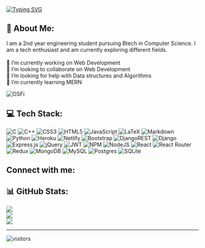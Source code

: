 [![Typing SVG](http://readme-typing-svg.herokuapp.com?font=Fira+Code&size=25&pause=1000&width=435&lines=Hi+there!%F0%9F%91%8B%2C+I'm+Harsiddak;aka+Aitchessbee)](https://git.io/typing-svg)

## 💫 About Me:
I am a 2nd year engineering student pursuing Btech in Computer Science. I am a tech enthusiast and am currently exploring different fields. <br><br>🔭 I’m currently working on Web Development<br>👯 I’m looking to collaborate on Web Development<br>🤝 I’m looking for help with Data structures and Algorithms<br>🌱 I’m currently learning MERN

![OSFi](https://user-images.githubusercontent.com/45175270/192012956-e9a5276a-f70e-46e3-96fe-9ad47f95e2cb.gif)


## 💻 Tech Stack:
![C](https://img.shields.io/badge/c-%2300599C.svg?style=for-the-badge&logo=c&logoColor=white) ![C++](https://img.shields.io/badge/c++-%2300599C.svg?style=for-the-badge&logo=c%2B%2B&logoColor=white) ![CSS3](https://img.shields.io/badge/css3-%231572B6.svg?style=for-the-badge&logo=css3&logoColor=white) ![HTML5](https://img.shields.io/badge/html5-%23E34F26.svg?style=for-the-badge&logo=html5&logoColor=white) ![JavaScript](https://img.shields.io/badge/javascript-%23323330.svg?style=for-the-badge&logo=javascript&logoColor=%23F7DF1E) ![LaTeX](https://img.shields.io/badge/latex-%23008080.svg?style=for-the-badge&logo=latex&logoColor=white) ![Markdown](https://img.shields.io/badge/markdown-%23000000.svg?style=for-the-badge&logo=markdown&logoColor=white) ![Python](https://img.shields.io/badge/python-3670A0?style=for-the-badge&logo=python&logoColor=ffdd54) ![Heroku](https://img.shields.io/badge/heroku-%23430098.svg?style=for-the-badge&logo=heroku&logoColor=white) ![Netlify](https://img.shields.io/badge/netlify-%23000000.svg?style=for-the-badge&logo=netlify&logoColor=#00C7B7) ![Bootstrap](https://img.shields.io/badge/bootstrap-%23563D7C.svg?style=for-the-badge&logo=bootstrap&logoColor=white) ![DjangoREST](https://img.shields.io/badge/DJANGO-REST-ff1709?style=for-the-badge&logo=django&logoColor=white&color=ff1709&labelColor=gray) ![Django](https://img.shields.io/badge/django-%23092E20.svg?style=for-the-badge&logo=django&logoColor=white) ![Express.js](https://img.shields.io/badge/express.js-%23404d59.svg?style=for-the-badge&logo=express&logoColor=%2361DAFB) ![jQuery](https://img.shields.io/badge/jquery-%230769AD.svg?style=for-the-badge&logo=jquery&logoColor=white) ![JWT](https://img.shields.io/badge/JWT-black?style=for-the-badge&logo=JSON%20web%20tokens) ![NPM](https://img.shields.io/badge/NPM-%23000000.svg?style=for-the-badge&logo=npm&logoColor=white) ![NodeJS](https://img.shields.io/badge/node.js-6DA55F?style=for-the-badge&logo=node.js&logoColor=white) ![React](https://img.shields.io/badge/react-%2320232a.svg?style=for-the-badge&logo=react&logoColor=%2361DAFB) ![React Router](https://img.shields.io/badge/React_Router-CA4245?style=for-the-badge&logo=react-router&logoColor=white) ![Redux](https://img.shields.io/badge/redux-%23593d88.svg?style=for-the-badge&logo=redux&logoColor=white) ![MongoDB](https://img.shields.io/badge/MongoDB-%234ea94b.svg?style=for-the-badge&logo=mongodb&logoColor=white) ![MySQL](https://img.shields.io/badge/mysql-%2300f.svg?style=for-the-badge&logo=mysql&logoColor=white) ![Postgres](https://img.shields.io/badge/postgres-%23316192.svg?style=for-the-badge&logo=postgresql&logoColor=white) ![SQLite](https://img.shields.io/badge/sqlite-%2307405e.svg?style=for-the-badge&logo=sqlite&logoColor=white)

## Connect with me:




## 📊 GitHub Stats:
![](https://github-readme-stats.vercel.app/api?username=Aitchessbee&theme=dark&hide_border=false&include_all_commits=false&count_private=true)<br/>
![](https://github-readme-streak-stats.herokuapp.com/?user=Aitchessbee&theme=dark&hide_border=false)<br/>
![](https://github-readme-stats.vercel.app/api/top-langs/?username=Aitchessbee&theme=dark&hide_border=false&include_all_commits=false&count_private=true&layout=compact)

---
![visitors](https://visitor-badge-reloaded.herokuapp.com/badge?page_id=Aitchessbee.Aitchessbee&color=44CC11)


